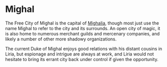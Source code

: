 # Mighal
The Free City of Mighal is the capital of [Mighalia](/Nations/Mighalia/md), though most just use the name Mighal to refer to the city and its surrounds. An open city of magic, it is also home to numerous merchant guilds and mercenary companies, and likely a number of other more shadowy organizations.

The current Duke of Mighal enjoys good relations with his distant cousins in Liria, but espionage and intrigue are always at work, and Liria would not hesitate to bring its errant city back under control if given the opportunity.
